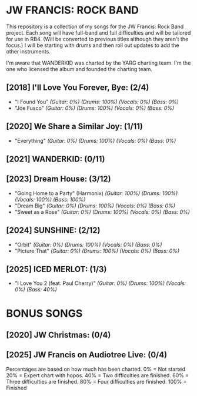 # JW FRANCIS: ROCK BAND

This repository is a collection of my songs for the JW Francis: Rock Band project.
Each song will have full-band and full difficulties and will be tailored for use in RB4. (Will be converted to previous titles although they aren't the focus.)
I will be starting with drums and then roll out updates to add the other instruments.

I'm aware that WANDERKID was charted by the YARG charting team. I'm the one who licensed the album and founded the charting team. 

## [2018] I'll Love You Forever, Bye: (2/4)
* "I Found You"                             *(Guitar: 0%) (Drums: 100%) (Vocals: 0%) (Bass: 0%)*
* "Joe Fusco"                               *(Guitar: 0%) (Drums: 100%) (Vocals: 0%) (Bass: 0%)*
## [2020] We Share a Similar Joy: (1/11)
* "Everything"                              *(Guitar: 0%) (Drums: 100%) (Vocals: 0%) (Bass: 0%)*
## [2021] WANDERKID: (0/11)
## [2023] Dream House: (3/12)
* "Going Home to a Party" (Harmonix)        *(Guitar: 100%) (Drums: 100%) (Vocals: 100%) (Bass: 100%)*
* "Dream Big"                               *(Guitar: 0%) (Drums: 100%) (Vocals: 0%) (Bass: 0%)*
* "Sweet as a Rose"                         *(Guitar: 0%) (Drums: 100%) (Vocals: 0%) (Bass: 0%)*
## [2024] SUNSHINE: (2/12)
* "Orbit"                                   *(Guitar: 0%) (Drums: 100%) (Vocals: 0%) (Bass: 0%)*
* "Picture That"                            *(Guitar: 0%) (Drums: 100%) (Vocals: 0%) (Bass: 0%)*
## [2025] ICED MERLOT: (1/3)
* "I Love You 2 (feat. Paul Cherry)"        *(Guitar: 0%) (Drums: 100%) (Vocals: 0%) (Bass: 40%)*
# BONUS SONGS
## [2020] JW Christmas: (0/4)
## [2025] JW Francis on Audiotree Live: (0/4)

Percentages are based on how much has been charted.
0% = Not started
20% = Expert chart with hopos.
40% = Two difficulties are finished.
60% = Three difficulties are finished.
80% = Four difficulties are finished.
100% = Finished
